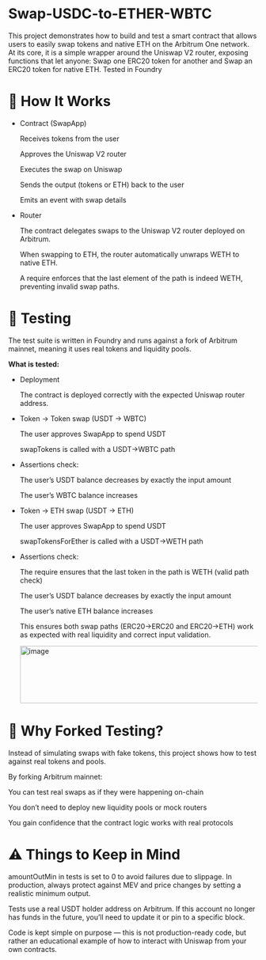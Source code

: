# Swap-USDC-to-ETHER-WBTC
This project demonstrates how to build and test a smart contract that allows users to easily swap tokens and native ETH on the Arbitrum One network.  At its core, it is a simple wrapper around the Uniswap V2 router, exposing functions that let anyone:  Swap one ERC20 token for another  and Swap an ERC20 token for native ETH. Tested in Foundry
# 🔎 How It Works

- Contract (SwapApp)

    Receives tokens from the user

    Approves the Uniswap V2 router

    Executes the swap on Uniswap

    Sends the output (tokens or ETH) back to the user

    Emits an event with swap details

- Router

    The contract delegates swaps to the Uniswap V2 router deployed on Arbitrum.

    When swapping to ETH, the router automatically unwraps WETH to native ETH.

    A require enforces that the last element of the path is indeed WETH, preventing invalid swap paths.

# 🧪 Testing

The test suite is written in Foundry and runs against a fork of Arbitrum mainnet, meaning it uses real tokens and liquidity pools.

**What is tested:**

- Deployment

    The contract is deployed correctly with the expected Uniswap router address.

- Token → Token swap (USDT → WBTC)

    The user approves SwapApp to spend USDT

    swapTokens is called with a USDT→WBTC path

- Assertions check:

    The user’s USDT balance decreases by exactly the input amount

    The user’s WBTC balance increases

- Token → ETH swap (USDT → ETH)

    The user approves SwapApp to spend USDT

    swapTokensForEther is called with a USDT→WETH path

- Assertions check:

    The require ensures that the last token in the path is WETH (valid path check)

    The user’s USDT balance decreases by exactly the input amount

    The user’s native ETH balance increases

    This ensures both swap paths (ERC20→ERC20 and ERC20→ETH) work as expected with real liquidity and correct input validation.

  <img width="679" height="116" alt="image" src="https://github.com/user-attachments/assets/8e58ec9a-c20a-4ea7-928d-4a3850e76c7f" />


# 🧪 Why Forked Testing?

Instead of simulating swaps with fake tokens, this project shows how to test against real tokens and pools.

By forking Arbitrum mainnet:

You can test real swaps as if they were happening on-chain

You don’t need to deploy new liquidity pools or mock routers

You gain confidence that the contract logic works with real protocols

# ⚠️ Things to Keep in Mind

amountOutMin in tests is set to 0 to avoid failures due to slippage.
In production, always protect against MEV and price changes by setting a realistic minimum output.

Tests use a real USDT holder address on Arbitrum. If this account no longer has funds in the future, you’ll need to update it or pin to a specific block.

Code is kept simple on purpose — this is not production-ready code, but rather an educational example of how to interact with Uniswap from your own contracts.
